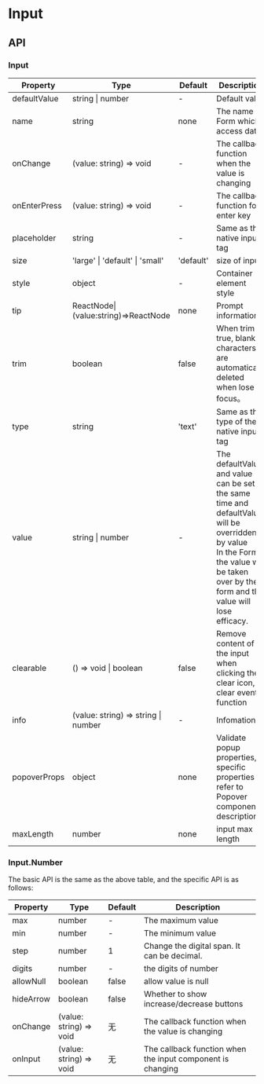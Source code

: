 # Input

<example />

## API

### Input

| Property | Type | Default | Description |
| --- | --- | --- | --- |
| defaultValue | string \| number | - | Default value |
| name | string | none | The name of Form which access data |
| onChange | (value: string) => void | - | The callback function when the value is changing |
| onEnterPress | (value: string) => void | - | The callback function for enter key |
| placeholder | string | - | Same as the native input tag |
| size | 'large' \| 'default' \| 'small' | 'default' | size of input |
| style | object | - | Container element style |
| tip | ReactNode\|(value:string)=>ReactNode | none | Prompt information |
| trim | boolean | false | When trim is true, blank characters are automatically deleted when lose focus。 |
| type | string | 'text' | Same as the type of the native input tag |
| value | string \| number | - | The defaultValue and value can be set at the same time and defaultValue will be overridden by value<br />In the Form, the value will be taken over by the form and the value will lose efficacy. |
| clearable | () => void \| boolean | false | Remove content of the input when clicking the clear icon, clear event function |
| info | (value: string) => string \| number | - | Infomation |
| popoverProps | object | none | Validate popup properties, specific properties refer to Popover component description |
| maxLength | number | none | input max length |

### Input.Number

The basic API is the same as the above table, and the specific API is as follows:

| Property | Type | Default | Description |
| --- | --- | --- | --- |
| max | number | - | The maximum value |
| min | number | - | The minimum value|
| step | number | 1 | Change the digital span. It can be decimal. |
| digits | number | - | the digits of number |
| allowNull | boolean | false | allow value is null |
| hideArrow | boolean | false | Whether to show increase/decrease buttons |
| onChange | (value: string) => void | 无 | The callback function when the value is changing |
| onInput | (value: string) => void | 无 | The callback function when the input component is changing |

